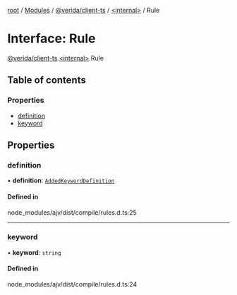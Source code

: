 [root](../README.md) / [Modules](../modules.md) / [@verida/client-ts](../modules/verida_client_ts.md) / [<internal\>](../modules/verida_client_ts._internal_.md) / Rule

# Interface: Rule

[@verida/client-ts](../modules/verida_client_ts.md).[<internal\>](../modules/verida_client_ts._internal_.md).Rule

## Table of contents

### Properties

- [definition](verida_client_ts._internal_.Rule.md#definition)
- [keyword](verida_client_ts._internal_.Rule.md#keyword)

## Properties

### definition

• **definition**: [`AddedKeywordDefinition`](../modules/verida_client_ts._internal_.md#addedkeyworddefinition)

#### Defined in

node_modules/ajv/dist/compile/rules.d.ts:25

___

### keyword

• **keyword**: `string`

#### Defined in

node_modules/ajv/dist/compile/rules.d.ts:24

